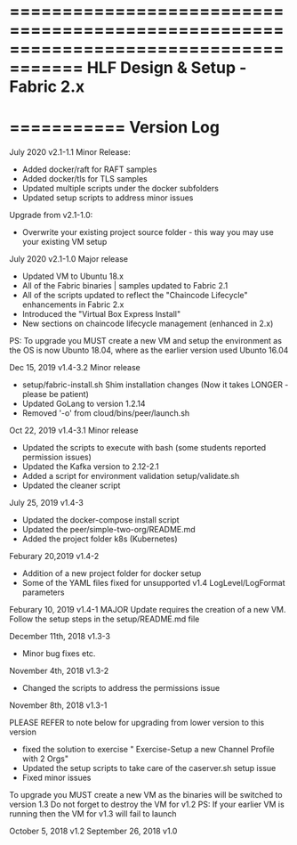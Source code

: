 =====================================================================================
HLF Design & Setup - Fabric 2.x
======================================================================================

===========
Version Log
===========
July         2020            v2.1-1.1
Minor Release:  
* Added docker/raft for RAFT samples
* Added docker/tls for TLS samples
* Updated multiple scripts under the docker subfolders
* Updated setup scripts to address minor issues

Upgrade from v2.1-1.0:
* Overwrite your existing project source folder - this way you may use your existing VM setup


July         2020             v2.1-1.0
Major release
* Updated VM to Ubuntu 18.x 
* All of the Fabric binaries | samples updated to Fabric 2.1
* All of the scripts updated to reflect the "Chaincode Lifecycle" enhancements in Fabric 2.x
* Introduced the "Virtual Box Express Install"
* New sections on chaincode lifecycle management (enhanced in 2.x)

PS: To upgrade you MUST create a new VM and setup the environment as the OS is now Ubunto 18.04, where as the earlier version used Ubunto 16.04


Dec          15, 2019         v1.4-3.2
Minor release

* setup/fabric-install.sh    Shim installation changes (Now it takes LONGER - please be patient)
* Updated GoLang to version 1.2.14
* Removed '-o' from cloud/bins/peer/launch.sh

Oct          22, 2019         v1.4-3.1
Minor release
* Updated the scripts to execute with bash  (some students reported permission issues)
* Updated the Kafka version to 2.12-2.1
* Added a script for environment validation    setup/validate.sh
* Updated the cleaner script

July         25, 2019         v1.4-3

* Updated the docker-compose install script
* Updated the peer/simple-two-org/README.md 
* Added the project folder k8s (Kubernetes)

Feburary     20,2019          v1.4-2

* Addition of a new project folder for docker setup
* Some of the YAML files fixed for unsupported v1.4 LogLevel/LogFormat parameters

Feburary     10, 2019         v1.4-1
MAJOR Update requires the creation of a new VM.
Follow the setup steps in the setup/README.md file

December     11th, 2018       v1.3-3
* Minor bug fixes etc.

November     4th, 2018        v1.3-2
* Changed the scripts to address the permissions issue

November     8th, 2018        v1.3-1

PLEASE REFER to note below for upgrading from lower version to this version

- fixed the solution to exercise "  Exercise-Setup a new Channel Profile with 2 Orgs"
- Updated the setup scripts to take care of the caserver.sh setup issue
- Fixed minor issues

To upgrade you MUST create a new VM as the binaries will be switched to version 1.3
Do not forget to destroy the VM for v1.2
PS: If your earlier VM is running then the VM for v1.3 will fail to launch 

October      5, 2018        v1.2
September    26, 2018       v1.0
